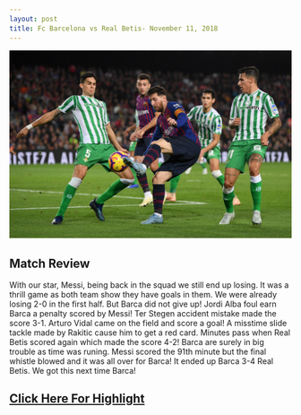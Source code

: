 ```yaml
---
layout: post
title: Fc Barcelona vs Real Betis- November 11, 2018
---
```


![Messi](/images/Barca.jpg)

## Match Review

With our star, Messi, being back in the squad we still end up losing. It was a thrill game as both team show they have goals in them. We were already losing 2-0 in the first half. But Barca did not give up! Jordi Alba foul earn Barca a penalty scored by Messi! Ter Stegen accident mistake made the score 3-1. Arturo Vidal came on the field and score a goal! A misstime slide tackle made by Rakitic cause him to get a red card. Minutes pass when Real Betis scored again which made the score 4-2! Barca are surely in big trouble as time was runing. Messi scored the 91th minute but the final whistle blowed and it was all over for Barca! It ended up Barca 3-4 Real Betis. We got this next time Barca!   

## [Click Here For Highlight](https://youtu.be/I6zvms7rklQ)
